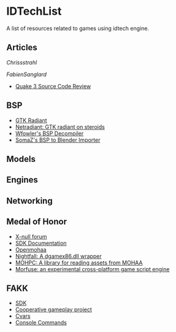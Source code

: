# IDTechList
A list of resources related to games using idtech engine.

## Articles

  
 
  *Chrissstrahl*
  
  *FabienSanglard*
  * [Quake 3 Source Code Review](https://fabiensanglard.net/quake3)
  
## BSP
 * [GTK Radiant](https://github.com/DT85/GtkRadiant)
 * [Netradiant: GTK radiant on steroids](https://github.com/Garux/netradiant-custom)
 * [Wfowler's BSP Decompiler](https://github.com/wfowler1/bsp-decompiler)
 * [SomaZ's BSP to Blender Importer](https://github.com/SomaZ/Blender_BSP_Importer)
  
## Models

## Engines

## Networking

## Medal of Honor
 * [X-null forum](https://www.x-null.net/forums/forum.php)
 * [SDK Documentation](http://homepage.eircom.net/~abyrne/sdk/)
 * [Openmohaa](https://github.com/openmoh/openmohaa)
 * [Nightfall: A dgamex86.dll wrapper](https://github.com/mohabhassan/NightFall)
 * [MOHPC: A library for reading assets from MOHAA](https://github.com/moh-rises/mohpc)
 * [Morfuse: an experimental cross-platform game script engine](https://github.com/morfuse/morfuse)
 
## FAKK
  * [SDK](https://github.com/Crimewavezz/F.A.K.K.-2-SDK)
  * [Cooperative gameplay project](https://github.com/Crimewavezz/F.A.K.K.-2-Co-Op)
  * [Cvars](https://www.moddb.com/mods/fakk-multiplayer/features/fakk-2-configuration-variables-cvars)
  * [Console Commands](https://www.moddb.com/games/heavy-metal-fakk-2/features/fakk-console-commands)
  
 
